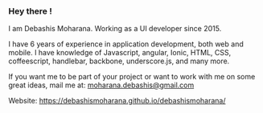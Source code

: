 
### Hey there !
I am Debashis Moharana. Working as a UI developer since 2015.

I have 6 years of experience in application development, both web and mobile.
I have knowledge of Javascript, angular, Ionic, HTML, CSS, coffeescript, handlebar, backbone, underscore.js, and many more.

If you want me to be part of your project or want to work with me on some great ideas,
mail me at: moharana.debashis@gmail.com

Website: https://debashismoharana.github.io/debashismoharana/
